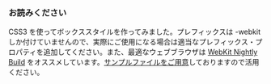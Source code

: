 ### お読みください ###

CSS3 を使ってボックススタイルを作ってみました。プレフィックスは -webkit しか付けていませんので、実際にご使用になる場合は適当なプレフィックス・プロパティを追加してください。また、最適なウェブブラウザは [WebKit Nightly Build](http://webkit.org/) をオススメしています。[サンプルファイルをご用意](http://blog.appling.jp/archives/2364)しておりますので活用ください。